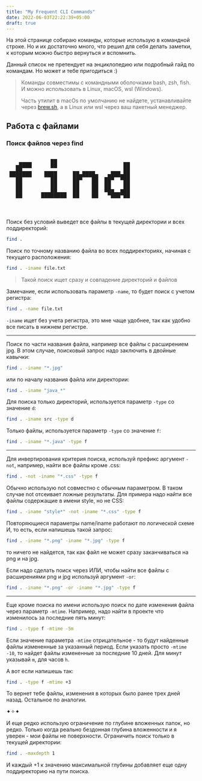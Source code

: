 ```yaml
---
title: "My Frequent CLI Commands"
date: 2022-06-03T22:22:39+05:00
draft: true
---
```


На этой странице собираю команды, которые использую в командной
строке. Но и их достаточно много, что решил для себя делать заметки,
к которым можно быстро вернуться и вспомнить.

Данный список не претендует на энциклопедию или подробный гайд по
командам. Но может и тебе пригодиться :)

> Команды совместимы с командными оболочками bash, zsh, fish. И можно
> использовать в Linux, macOS, wsl (Windows).
>
> Часть утилит в macOs по умолчанию не найдете, устанавливайте через
> <a href="https://brew.sh" target="_blank">brew.sh</a>, а в Linux или
> wsl через ваш пакетный менеджер.

## Работа с файлами

### Поиск файлов через find

<div style="font-family: monospace, fixed; font-weight: bold;">
<span style="">&#160;&#160;&#160;&#160;&#160;&#160;&#160;&#160;&#160;&#160;&#160;&#160;&#160;&#160;&#160;&#160;&#160;&#160;&#160;&#160;&#160;&#160;&#160;&#160;&#160;&#160;&#160;&#160;&#160;&#160;&#160;&#160;&#160;&#160;&#160;&#160;&#160;&#160;&#160;&#160;</span><br />
<span style="">&#160;&#160;&#160;&#160;&#9604;&#9604;&#9604;&#9604;&#160;&#160;&#160;&#160;&#160;&#160;&#9608;&#9608;&#160;&#160;&#160;&#160;&#160;&#160;&#160;&#160;&#160;&#160;&#160;&#160;&#160;&#160;&#160;&#160;&#160;&#160;&#160;&#160;&#160;&#9604;&#9604;&#160;</span><br />
<span style="">&#160;&#160;&#160;&#9608;&#9608;&#9600;&#9600;&#9600;&#160;&#160;&#160;&#160;&#160;&#160;&#9600;&#9600;&#160;&#160;&#160;&#160;&#160;&#160;&#160;&#160;&#160;&#160;&#160;&#160;&#160;&#160;&#160;&#160;&#160;&#160;&#160;&#160;&#160;&#9608;&#9608;&#160;</span><br />
<span style="">&#160;&#9608;&#9608;&#9608;&#9608;&#9608;&#9608;&#9608;&#160;&#160;&#160;&#160;&#9608;&#9608;&#9608;&#9608;&#160;&#160;&#160;&#160;&#160;&#9608;&#9608;&#9604;&#9608;&#9608;&#9608;&#9608;&#9604;&#160;&#160;&#160;&#9604;&#9608;&#9608;&#9608;&#9604;&#9608;&#9608;&#160;</span><br />
<span style="">&#160;&#160;&#160;&#9608;&#9608;&#160;&#160;&#160;&#160;&#160;&#160;&#160;&#160;&#160;&#9608;&#9608;&#160;&#160;&#160;&#160;&#160;&#9608;&#9608;&#9600;&#160;&#160;&#160;&#9608;&#9608;&#160;&#160;&#9608;&#9608;&#9600;&#160;&#160;&#9600;&#9608;&#9608;&#160;</span><br />
<span style="">&#160;&#160;&#160;&#9608;&#9608;&#160;&#160;&#160;&#160;&#160;&#160;&#160;&#160;&#160;&#9608;&#9608;&#160;&#160;&#160;&#160;&#160;&#9608;&#9608;&#160;&#160;&#160;&#160;&#9608;&#9608;&#160;&#160;&#9608;&#9608;&#160;&#160;&#160;&#160;&#9608;&#9608;&#160;</span><br />
<span style="">&#160;&#160;&#160;&#9608;&#9608;&#160;&#160;&#160;&#160;&#160;&#160;&#9604;&#9604;&#9604;&#9608;&#9608;&#9604;&#9604;&#9604;&#160;&#160;&#9608;&#9608;&#160;&#160;&#160;&#160;&#9608;&#9608;&#160;&#160;&#9600;&#9608;&#9608;&#9604;&#9604;&#9608;&#9608;&#9608;&#160;</span><br />
<span style="">&#160;&#160;&#160;&#9600;&#9600;&#160;&#160;&#160;&#160;&#160;&#160;&#9600;&#9600;&#9600;&#9600;&#9600;&#9600;&#9600;&#9600;&#160;&#160;&#9600;&#9600;&#160;&#160;&#160;&#160;&#9600;&#9600;&#160;&#160;&#160;&#160;&#9600;&#9600;&#9600;&#160;&#9600;&#9600;&#160;</span><br />
<span style="">&#160;&#160;&#160;&#160;&#160;&#160;&#160;&#160;&#160;&#160;&#160;&#160;&#160;&#160;&#160;&#160;&#160;&#160;&#160;&#160;&#160;&#160;&#160;&#160;&#160;&#160;&#160;&#160;&#160;&#160;&#160;&#160;&#160;&#160;&#160;&#160;&#160;&#160;&#160;&#160;</span><br />
<span style="">&#160;&#160;&#160;&#160;&#160;&#160;&#160;&#160;&#160;&#160;&#160;&#160;&#160;&#160;&#160;&#160;&#160;&#160;&#160;&#160;&#160;&#160;&#160;&#160;&#160;&#160;&#160;&#160;&#160;&#160;&#160;&#160;&#160;&#160;&#160;&#160;&#160;&#160;&#160;&#160;</span>
</div>

Поиск без условий выведет все файлы в текущей директории
и всех поддиректорий:

```bash
find .
```

Поиск по точному названию файла во всех поддиректориях,
начиная с текущего расположения:

```bash
find . -iname file.txt
```

> Такой поиск ищет сразу и совпадение директорий и файлов

Замечание, если использовать параметр `-name`, то будет
поиск с учетом регистра:

```bash
find . -name file.txt
```

`-iname` ищет без учета регистра, это мне чаще удобнее, так
как удобно все писать в нижнем регистре.

---

Поиск по части названия файла, например все файлы с расширением
jpg. В этом случае, поисковый запрос надо заключить в двойные
кавычки:

```bash
find . -iname "*.jpg"
```

или по началу названия файла или директории:

```bash
find . -iname "java_*"
```

Для поиска только директорий, используется параметр `-type`
со значение `d`:

```bash
find . -iname src -type d
```

Только файлы, используется параметр `-type`
со значение `f`:

```bash
find . -iname "*.java" -type f
```

---

Для инвертирования критерия поиска, используй префикс аргумент `-not`,
например, найти все файлы кроме .css:

```bash
find . -not -iname "*.css" -type f
```

Обычно использую not совместно с обычным параметром. В таком случае not
отсеивает ложные результаты. Для примера надо найти все файлы содержащие
в имени style, но не CSS:

```bash
find . -iname "style*" -not -iname "*.css" -type f
```

Повторяющиеся параметры name/iname работают по логической схеме И, то
есть, если напишешь такой запрос:

```bash
find . -iname "*.png" -iname "*.jpg" -type f
```

то ничего не найдется, так как файл не может сразу заканчиваться
на png и на jpg.

Если надо сделать поиск через ИЛИ, чтобы найти все файлы с
расширениями png и jpg используй аргумент `-or`:

```bash
find . -iname "*.png" -or -iname "*.jpg" -type f
```

---

Еще кроме поиска по имени использую поиск по дате изменения
файла через параметр `-mtime`. Например, надо найти в проекте что изменилось за последние
пять минут:

```bash
find . -type f -mtime -5m
```

Если значение параметра `-mtime` отрицательное - то будут найденные файлы
измененные за указанный период. Если указать просто `-mtime -10`, то
найдет файлы измененные за последние 10 дней. Для минут указывай `m`, для часов
`h`.

А вот если напишешь так:

```bash
find . -type f -mtime +3
```

То вернет тебе файлы, изменения в которых было ранее трех дней назад.
Остальное по аналогии.

✦✧✦

И еще редко использую ограничение по глубине вложенных папок, но редко.
Только когда реально бездонная глубина вложенности и я уверен - мои
файлы не поверхности. Ограничить поиск только в текущей директории:

```bash
find . -maxdepth 1
```

И каждый +1 к значению максимальной глубины добавляет еще одну поддиректорию
на пути поиска.
